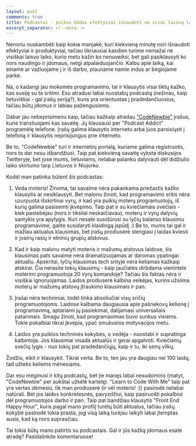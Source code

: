 ```yaml
---
layout: post
comments: true
title: Podcastai - puikus būdas efektyviai išnaudoti ne visai laisvą laiką
excerpt_separator: <!--more-->
---
```

Nenoriu nuskambėti kaip kokia manjakė, kuri kiekvieną minutę nori išnaudoti efektyviai ir produktyviai, tačiau tikriausiai kasdien turime
nemažai ne visiškai laisvo laiko, kurio metu kažin ko nenuveiksi, bet gali pasiklausyti ko nors naudingo ir įdomaus, netgi atpalaiduojančio.
Kalbu apie laiką, kai einame ar važiuojame į ir iš darbo, plauname namie indus ar bėgiojame parke. 
<!--more-->
Na, o kadangi jau mokomės programavimo, tai ir klausytis visai tiktų kažko, kas susiję su ta sritimi. Esu atradusi labai nuostabų podcastą (nežinau, kaip lietuviškai -
gal įrašų seriją?), kuris yra orientuotas į pradedančiuosius, tačiau būtų įdomus ir labiau pažengusiems. 

Dabar jau nebeprisimenu kaip, tačiau kažkaip atradau <a href="http://www.codenewbie.org/" target="_blank">"CodeNewbie"</a> įrašus, kurie transliuojami kas savaitę. Jų klausausi per "Podcast Addict"
programėlę telefone. Įrašų galima klausytis internetu arba juos parsisiųsti į telefoną ir klausytis neprisijungus prie interneto.

Be to, "CodeNewbie" turi ir internetinį portalą, kuriame galima registruotis, nors to dar nesu išbandžiusi. Taip pat kiekvieną savaitę vyksta
diskusijos Twitteryje, bet jose mums, lietuviams, nelabai palanku dalyvauti dėl didžiulio laiko skirtumo tarp Lietuvos ir Niujorko. 

Kodėl man patinka būtent šis podcastas: 

1. Veda moteris! Žinoma, tai savaime nėra pakankama priežastis kažko klausytis ar nesiklausyti. Bet malonu žinoti, kad programavimo sritis nėra
uzurpuota išskirtinai vyrų, ir kad yra puikių moterų programuotojų, iš kurių galima pasisemti įkvėpimo. Taip pat ir su kviečiamais svečiais - 
kiek pastebėjau (nors ir tiksliai neskaičiavau), moterų ir vyrų dalyvių santykis yra apylygis. Kuri nesate susidūrusi su lyčių balanso 
klausimu programavime, galite susidaryti klaidingą įspūdį :)  Be to, mums tai gal ir mažiau aktualus klausimas, bet įrašų prodiuserė stengiasi
į laidas kviesti ir įvairių rasių ir etninių grupių atstovus. 

2. Kad ir kaip malonu matyti moteris ir mažumų atstovus laidose, šis klausimas pats savaime nėra dramatizuojamas ar daromas ypatingai aktualiu.
Apskritai, lyčių klausimas tech srityje nėra keliamas kažkaip atskirai. Čia nerasite tokių klausimų - kaip jaučiatės dirbdama vienintele 
moterimi programuotoja 20 vyrų komandoje? Tačiau šis faktas nėra ir visiškai ignoruojamas. Laidos prodiuserė kalbina veikėjas, kurios 
užsiima moterų ar mažumų atstovų įtraukimo klausimais ir pan.

3. Įrašai nėra techniniai, todėl tinka absoliučiai visų sričių programuotojoms. Laidose kalbama daugiausia apie pašnekovų kelionę į programavimą, aptariami jų pasiekimai, dalijamasi universaliais patarimais. Smagu
žinoti, kad programavimas buvo sunkus visiems. Tokie pokalbiai tikrai įkvepia, ypač smukusios motyvacijos metu.

4. Laidos yra puikios techninės kokybės, o vedėja - nuostabi ir supratinga kalbintoja. Jos klausimai visada aktualūs ir gerai apgalvoti.
Kviečiamų svečių lygis - nuo tokių pat pradedančiųjų, kaip ir tu, iki senų vilkų. 

Žodžiu, eikit ir klausykit. Tikrai verta. Be to, ten jau yra daugiau nei 100 laidų, tad užteks keliems mėnesiams. 

Dar esu mėginusi ir kitų podcastų, bet jie manęs labai nesudomino (matyt, "CodeNewbie" per aukštai užkėlė kartelę). "Learn to Code With Me" 
taip pat yra vertas dėmesio, tik man prodiuserė (ir vėl moteris! :)) pasirodė nelabai natūrali. Bet jos laidos konkretesnės, pavyzdžiui,
kaip pasiruošti pokalbiui dėl programuotojos darbo ir pan. Taip pat bandžiau klausytis "Front End Happy Hour", kuris pagal mano profilį turėtų
būti aktualus, tačiau įrašų kokybė pasirodė tokia prasta, jog visą laiką turėjau laikyti labai įtemptas ausis, kad ką nors suprasčiau.

Tai tokia būtų mano patirtis su podcastais. Gal ir jūs kažką įdomaus esate atradę? Pasidalinkite komentaruose!


